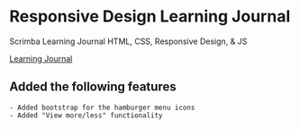 # Responsive Design Learning Journal
 Scrimba Learning Journal HTML, CSS, Responsive Design, & JS

 [Learning Journal](https://peppy-taiyaki-e3a958.netlify.app/)
 
 ## Added the following features
    - Added bootstrap for the hamburger menu icons
	- Added "View more/less" functionality

